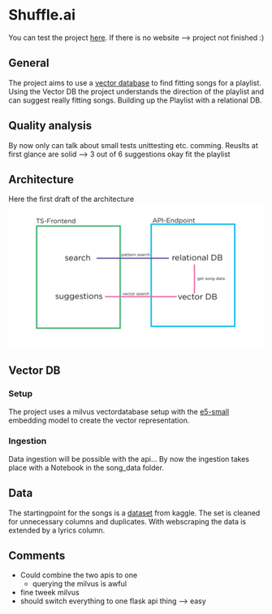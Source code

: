 # Shuffle.ai
You can test the project [here]().
If there is no website --> project not finished :) 

## General
The project aims to use a [vector database](https://milvus.io/docs/install_standalone-docker.md) to find fitting songs for a playlist. Using the Vector DB the project understands the direction of the playlist and can suggest really fitting songs. Building up the Playlist with a relational DB.

## Quality analysis
By now only can talk about small tests unittesting etc. comming.
Reuslts at first glance are solid --> 3 out of 6 suggestions okay fit the playlist

## Architecture
Here the first draft of the architecture
![Architecture](./img/architecture_darf1.png)

## Vector DB
### Setup
The project uses a milvus vectordatabase setup with the [e5-small](https://huggingface.co/intfloat/multilingual-e5-small) embedding model to create the vector representation.

### Ingestion
Data ingestion will be possible with the api...
By now the ingestion takes place with a Notebook in the song_data folder.


## Data
The startingpoint for the songs is a [dataset](https://www.kaggle.com/datasets/joebeachcapital/30000-spotify-songs) from kaggle. The set is cleaned for unnecessary columns and duplicates. With webscraping the data is extended by a lyrics column.

## Comments
- Could combine the two apis to one 
    - querying the milvus is awful
- fine tweek milvus 
- should switch everything to one flask api thing --> easy

